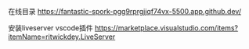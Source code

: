 在线目录
https://fantastic-spork-pgg9rprgjjqf74vx-5500.app.github.dev/

安装liveserver vscode插件
https://marketplace.visualstudio.com/items?itemName=ritwickdey.LiveServer
